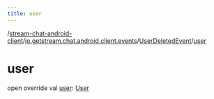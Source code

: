 ```yaml
---
title: user
---
```

/[stream-chat-android-client](../../index.md)/[io.getstream.chat.android.client.events](../index.md)/[UserDeletedEvent](index.md)/[user](user.md)  
  
  
  
# user  
open override val [user](user.md): [User](../../io.getstream.chat.android.client.models/User/index.md)
